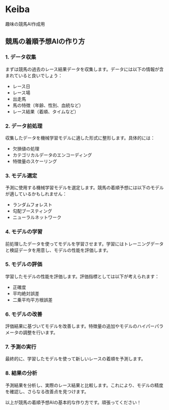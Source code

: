 # Keiba
趣味の競馬AI作成用
## 競馬の着順予想AIの作り方

### 1. データ収集
まずは競馬の過去のレース結果データを収集します。データには以下の情報が含まれていると良いでしょう：
- レース日
- レース場
- 出走馬
- 馬の特徴（年齢、性別、血統など）
- レース結果（着順、タイムなど）

### 2. データ前処理
収集したデータを機械学習モデルに適した形式に整形します。具体的には：
- 欠損値の処理
- カテゴリカルデータのエンコーディング
- 特徴量のスケーリング

### 3. モデル選定
予測に使用する機械学習モデルを選定します。競馬の着順予想には以下のモデルが適しているかもしれません：
- ランダムフォレスト
- 勾配ブースティング
- ニューラルネットワーク

### 4. モデルの学習
前処理したデータを使ってモデルを学習させます。学習にはトレーニングデータと検証データを用意し、モデルの性能を評価します。

### 5. モデルの評価
学習したモデルの性能を評価します。評価指標としては以下が考えられます：
- 正確度
- 平均絶対誤差
- 二乗平均平方根誤差

### 6. モデルの改善
評価結果に基づいてモデルを改善します。特徴量の追加やモデルのハイパーパラメータの調整を行います。

### 7. 予測の実行
最終的に、学習したモデルを使って新しいレースの着順を予測します。

### 8. 結果の分析
予測結果を分析し、実際のレース結果と比較します。これにより、モデルの精度を確認し、さらなる改善点を見つけます。

以上が競馬の着順予想AIの基本的な作り方です。頑張ってください！